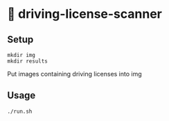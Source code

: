 # 🚗 driving-license-scanner

## Setup

```
mkdir img
mkdir results
```

Put images containing driving licenses into img

## Usage

```
./run.sh
```